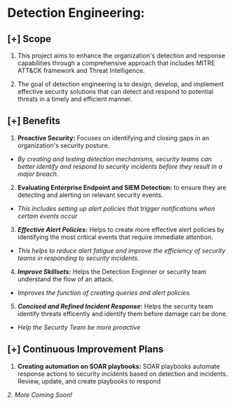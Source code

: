 # Detection Engineering: 

## [+] Scope
1. This project aims to enhance the organization's detection and response capabilities through a comprehensive approach that includes MITRE ATT&CK framework and Threat Intelligence.

2. The goal of detection engineering is to design, develop, and implement effective security solutions that can detect and respond to potential threats in a timely and efficient manner. 

## [+] Benefits
1. **Proactive Security:** Focuses on identifying and closing gaps in an organization's security posture. 
  - *By creating and testing detection mechanisms, security teams can better identify and respond to security incidents before they result in a major breach.*

2. **Evaluating Enterprise Endpoint and SIEM Detection:** to ensure they are detecting and alerting on relevant security events. 
- *This includes setting up alert policies that trigger notifications when certain events occur*

3. ***Effective Alert Policies:*** Helps to create more effective alert policies by identifying the most critical events that require immediate attention. 
- *This helps to reduce alert fatigue and improve the efficiency of security teams in responding to security incidents.*

4. ***Improve Skillsets:*** Helps the Detection Enginner or security team understand the flow of an attack. 
- *Improves the function of creating queries and alert policies.*

5. ***Concised and Refined Incident Response:*** Helps the security team identify threats efficently and identify them before damage can be done. 
- *Help the Security Team be more proactive*


## [+] Continuous Improvement Plans
1. **Creating automation on SOAR playbooks:** SOAR playbooks automate response actions to security incidents based on detection and incidents. Review, update, and create playbooks to respond

*2. More Coming Soon!*
